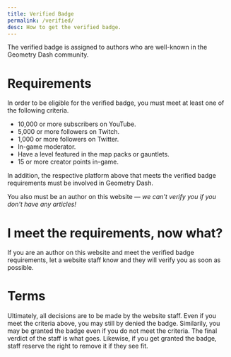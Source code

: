 ```yaml
---
title: Verified Badge
permalink: /verified/
desc: How to get the verified badge.
---
```


The verified badge is assigned to authors who are well-known in the Geometry Dash community.

# Requirements

In order to be eligible for the verified badge, you must meet at least one of the following criteria.

* 10,000 or more subscribers on YouTube.
* 5,000 or more followers on Twitch.
* 1,000 or more followers on Twitter.
* In-game moderator.
* Have a level featured in the map packs or gauntlets.
* 15 or more creator points in-game.

In addition, the respective platform above that meets the verified badge requirements must be involved in Geometry Dash.

You also must be an author on this website — *we can't verify you if you don't have any articles!*

# I meet the requirements, now what?

If you are an author on this website and meet the verified badge requirements, let a website staff know and they will verify you as soon as possible.

# Terms

Ultimately, all decisions are to be made by the website staff. Even if you meet the criteria above, you may still by denied the badge. Similarily, you may be granted the badge even if you do not meet the criteria. The final verdict of the staff is what goes. Likewise, if you get granted the badge, staff reserve the right to remove it if they see fit.